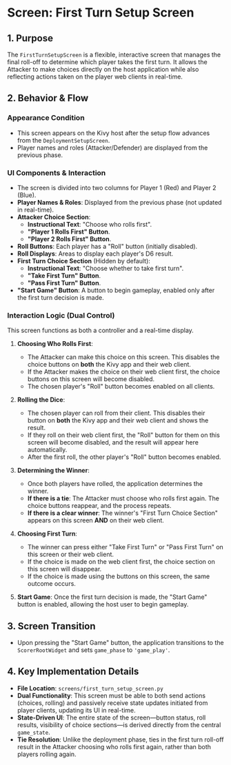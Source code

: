 # Screen: First Turn Setup Screen

## 1. Purpose

The `FirstTurnSetupScreen` is a flexible, interactive screen that manages the final roll-off to determine which player takes the first turn. It allows the Attacker to make choices directly on the host application while also reflecting actions taken on the player web clients in real-time.

## 2. Behavior & Flow

### Appearance Condition

- This screen appears on the Kivy host after the setup flow advances from the `DeploymentSetupScreen`.
- Player names and roles (Attacker/Defender) are displayed from the previous phase.

### UI Components & Interaction

- The screen is divided into two columns for Player 1 (Red) and Player 2 (Blue).
- **Player Names & Roles**: Displayed from the previous phase (not updated in real-time).
- **Attacker Choice Section**:
  - **Instructional Text**: "Choose who rolls first".
  - **"Player 1 Rolls First" Button**.
  - **"Player 2 Rolls First" Button**.
- **Roll Buttons**: Each player has a "Roll" button (initially disabled).
- **Roll Displays**: Areas to display each player's D6 result.
- **First Turn Choice Section** (Hidden by default):
  - **Instructional Text**: "Choose whether to take first turn".
  - **"Take First Turn" Button**.
  - **"Pass First Turn" Button**.
- **"Start Game" Button**: A button to begin gameplay, enabled only after the first turn decision is made.

### Interaction Logic (Dual Control)

This screen functions as both a controller and a real-time display.

1.  **Choosing Who Rolls First**:

    - The Attacker can make this choice on this screen. This disables the choice buttons on **both** the Kivy app and their web client.
    - If the Attacker makes the choice on their web client first, the choice buttons on this screen will become disabled.
    - The chosen player's "Roll" button becomes enabled on all clients.

2.  **Rolling the Dice**:

    - The chosen player can roll from their client. This disables their button on **both** the Kivy app and their web client and shows the result.
    - If they roll on their web client first, the "Roll" button for them on this screen will become disabled, and the result will appear here automatically.
    - After the first roll, the other player's "Roll" button becomes enabled.

3.  **Determining the Winner**:

    - Once both players have rolled, the application determines the winner.
    - **If there is a tie**: The Attacker must choose who rolls first again. The choice buttons reappear, and the process repeats.
    - **If there is a clear winner**: The winner's "First Turn Choice Section" appears on this screen **AND** on their web client.

4.  **Choosing First Turn**:

    - The winner can press either "Take First Turn" or "Pass First Turn" on this screen or their web client.
    - If the choice is made on the web client first, the choice section on this screen will disappear.
    - If the choice is made using the buttons on this screen, the same outcome occurs.

5.  **Start Game**: Once the first turn decision is made, the "Start Game" button is enabled, allowing the host user to begin gameplay.

## 3. Screen Transition

- Upon pressing the "Start Game" button, the application transitions to the `ScorerRootWidget` and sets `game_phase` to `'game_play'`.

## 4. Key Implementation Details

- **File Location**: `screens/first_turn_setup_screen.py`
- **Dual Functionality**: This screen must be able to both send actions (choices, rolling) and passively receive state updates initiated from player clients, updating its UI in real-time.
- **State-Driven UI**: The entire state of the screen—button status, roll results, visibility of choice sections—is derived directly from the central `game_state`.
- **Tie Resolution**: Unlike the deployment phase, ties in the first turn roll-off result in the Attacker choosing who rolls first again, rather than both players rolling again.
